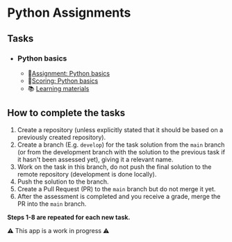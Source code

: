 # Python Assignments

## Tasks

- ### Python basics

  - 🚀[Assignment: Python basics](tasks/01-python-basics/assignment.md)
  - 🚩[Scoring: Python basics](tasks/01-python-basics/score.md)
  - 📚 [Learning materials](tasks/01-python-basics/materials.md)

## How to complete the tasks

1. Create a repository (unless explicitly stated that it should be based on a previously created repository).
2. Create a branch (E.g. `develop`) for the task solution from the `main` branch (or from the development branch with the solution to the previous task if it hasn't been assessed yet), giving it a relevant name.
3. Work on the task in this branch, do not push the final solution to the remote repository (development is done locally).
4. Push the solution to the branch.
5. Create a Pull Request (PR) to the `main` branch but do not merge it yet.
6. After the assessment is completed and you receive a grade, merge the PR into the `main` branch.

**Steps 1-8 are repeated for each new task.**

⚠️ This app is a work in progress ⚠️
